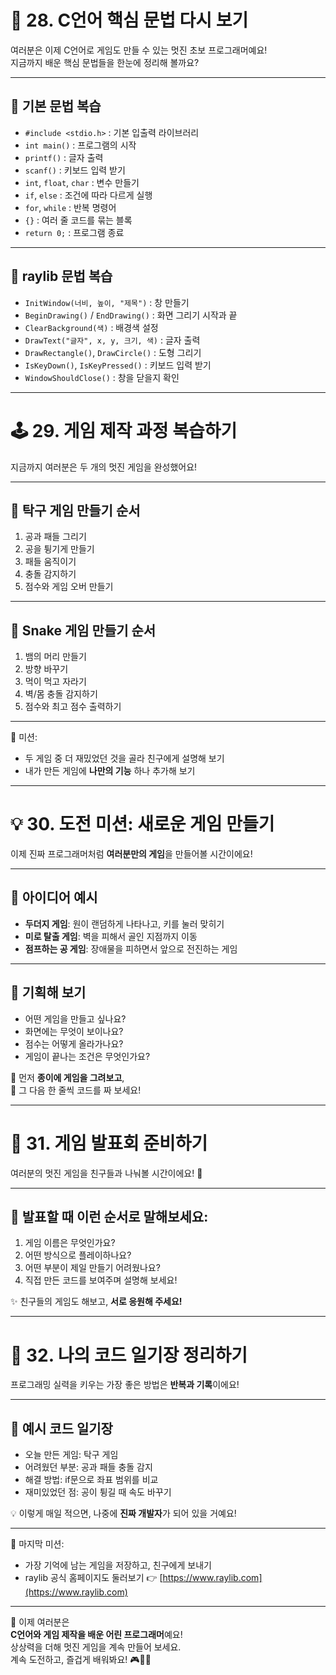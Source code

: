 # 🧠 28. C언어 핵심 문법 다시 보기

여러분은 이제 C언어로 게임도 만들 수 있는 멋진 초보 프로그래머예요!  
지금까지 배운 핵심 문법들을 한눈에 정리해 볼까요?

---

## 📌 기본 문법 복습

- `#include <stdio.h>` : 기본 입출력 라이브러리
- `int main()` : 프로그램의 시작
- `printf()` : 글자 출력
- `scanf()` : 키보드 입력 받기
- `int`, `float`, `char` : 변수 만들기
- `if`, `else` : 조건에 따라 다르게 실행
- `for`, `while` : 반복 명령어
- `{}` : 여러 줄 코드를 묶는 블록
- `return 0;` : 프로그램 종료

---

## 📌 raylib 문법 복습

- `InitWindow(너비, 높이, "제목")` : 창 만들기
- `BeginDrawing()` / `EndDrawing()` : 화면 그리기 시작과 끝
- `ClearBackground(색)` : 배경색 설정
- `DrawText("글자", x, y, 크기, 색)` : 글자 출력
- `DrawRectangle()`, `DrawCircle()` : 도형 그리기
- `IsKeyDown()`, `IsKeyPressed()` : 키보드 입력 받기
- `WindowShouldClose()` : 창을 닫을지 확인

---

# 🕹️ 29. 게임 제작 과정 복습하기

지금까지 여러분은 두 개의 멋진 게임을 완성했어요!

---

## 🏓 탁구 게임 만들기 순서

1. 공과 패들 그리기  
2. 공을 튕기게 만들기  
3. 패들 움직이기  
4. 충돌 감지하기  
5. 점수와 게임 오버 만들기

---

## 🐍 Snake 게임 만들기 순서

1. 뱀의 머리 만들기  
2. 방향 바꾸기  
3. 먹이 먹고 자라기  
4. 벽/몸 충돌 감지하기  
5. 점수와 최고 점수 출력하기

---

🎯 미션:
- 두 게임 중 더 재밌었던 것을 골라 친구에게 설명해 보기  
- 내가 만든 게임에 **나만의 기능** 하나 추가해 보기

---

# 💡 30. 도전 미션: 새로운 게임 만들기

이제 진짜 프로그래머처럼 **여러분만의 게임**을 만들어볼 시간이에요!

---

## 🌟 아이디어 예시

- **두더지 게임**: 원이 랜덤하게 나타나고, 키를 눌러 맞히기  
- **미로 탈출 게임**: 벽을 피해서 골인 지점까지 이동  
- **점프하는 공 게임**: 장애물을 피하면서 앞으로 전진하는 게임

---

## 🧠 기획해 보기

- 어떤 게임을 만들고 싶나요?  
- 화면에는 무엇이 보이나요?  
- 점수는 어떻게 올라가나요?  
- 게임이 끝나는 조건은 무엇인가요?

🎨 먼저 **종이에 게임을 그려보고**,  
🧾 그 다음 한 줄씩 코드를 짜 보세요!

---

# 🎤 31. 게임 발표회 준비하기

여러분의 멋진 게임을 친구들과 나눠볼 시간이에요! 🎉

---

## 🎤 발표할 때 이런 순서로 말해보세요:

1. 게임 이름은 무엇인가요?  
2. 어떤 방식으로 플레이하나요?  
3. 어떤 부분이 제일 만들기 어려웠나요?  
4. 직접 만든 코드를 보여주며 설명해 보세요!

✨ 친구들의 게임도 해보고, **서로 응원해 주세요!**

---

# 📓 32. 나의 코드 일기장 정리하기

프로그래밍 실력을 키우는 가장 좋은 방법은 **반복과 기록**이에요!

---

## 📝 예시 코드 일기장

- 오늘 만든 게임: 탁구 게임  
- 어려웠던 부분: 공과 패들 충돌 감지  
- 해결 방법: if문으로 좌표 범위를 비교  
- 재미있었던 점: 공이 튕길 때 속도 바꾸기

💡 이렇게 매일 적으면, 나중에 **진짜 개발자**가 되어 있을 거예요!

---

🎯 마지막 미션:
- 가장 기억에 남는 게임을 저장하고, 친구에게 보내기  
- raylib 공식 홈페이지도 둘러보기 👉 [https://www.raylib.com](https://www.raylib.com)

---

👏 이제 여러분은  
**C언어와 게임 제작을 배운 어린 프로그래머**예요!  
상상력을 더해 멋진 게임을 계속 만들어 보세요.  
계속 도전하고, 즐겁게 배워봐요! 🎮🎨🚀
```
